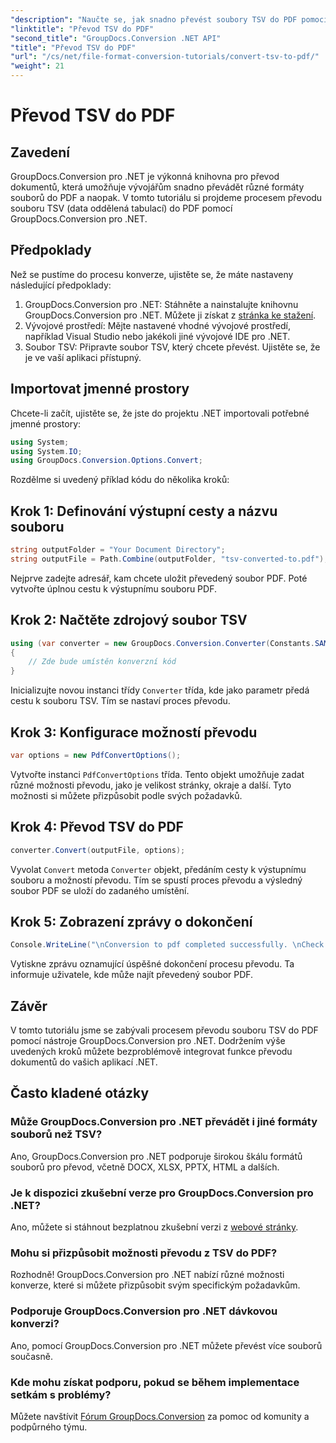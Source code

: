 ```yaml
---
"description": "Naučte se, jak snadno převést soubory TSV do PDF pomocí GroupDocs.Conversion pro .NET. Pro bezproblémovou integraci postupujte podle našeho podrobného návodu."
"linktitle": "Převod TSV do PDF"
"second_title": "GroupDocs.Conversion .NET API"
"title": "Převod TSV do PDF"
"url": "/cs/net/file-format-conversion-tutorials/convert-tsv-to-pdf/"
"weight": 21
---
```


# Převod TSV do PDF

## Zavedení
GroupDocs.Conversion pro .NET je výkonná knihovna pro převod dokumentů, která umožňuje vývojářům snadno převádět různé formáty souborů do PDF a naopak. V tomto tutoriálu si projdeme procesem převodu souboru TSV (data oddělená tabulací) do PDF pomocí GroupDocs.Conversion pro .NET.
## Předpoklady
Než se pustíme do procesu konverze, ujistěte se, že máte nastaveny následující předpoklady:
1. GroupDocs.Conversion pro .NET: Stáhněte a nainstalujte knihovnu GroupDocs.Conversion pro .NET. Můžete ji získat z [stránka ke stažení](https://releases.groupdocs.com/conversion/net/).
2. Vývojové prostředí: Mějte nastavené vhodné vývojové prostředí, například Visual Studio nebo jakékoli jiné vývojové IDE pro .NET.
3. Soubor TSV: Připravte soubor TSV, který chcete převést. Ujistěte se, že je ve vaší aplikaci přístupný.

## Importovat jmenné prostory
Chcete-li začít, ujistěte se, že jste do projektu .NET importovali potřebné jmenné prostory:
```csharp
using System;
using System.IO;
using GroupDocs.Conversion.Options.Convert;
```

Rozdělme si uvedený příklad kódu do několika kroků:
## Krok 1: Definování výstupní cesty a názvu souboru
```csharp
string outputFolder = "Your Document Directory";
string outputFile = Path.Combine(outputFolder, "tsv-converted-to.pdf");
```
Nejprve zadejte adresář, kam chcete uložit převedený soubor PDF. Poté vytvořte úplnou cestu k výstupnímu souboru PDF.
## Krok 2: Načtěte zdrojový soubor TSV
```csharp
using (var converter = new GroupDocs.Conversion.Converter(Constants.SAMPLE_TSV))
{
    // Zde bude umístěn konverzní kód
}
```
Inicializujte novou instanci třídy `Converter` třída, kde jako parametr předá cestu k souboru TSV. Tím se nastaví proces převodu.
## Krok 3: Konfigurace možností převodu
```csharp
var options = new PdfConvertOptions();
```
Vytvořte instanci `PdfConvertOptions` třída. Tento objekt umožňuje zadat různé možnosti převodu, jako je velikost stránky, okraje a další. Tyto možnosti si můžete přizpůsobit podle svých požadavků.
## Krok 4: Převod TSV do PDF
```csharp
converter.Convert(outputFile, options);
```
Vyvolat `Convert` metoda `Converter` objekt, předáním cesty k výstupnímu souboru a možností převodu. Tím se spustí proces převodu a výsledný soubor PDF se uloží do zadaného umístění.
## Krok 5: Zobrazení zprávy o dokončení
```csharp
Console.WriteLine("\nConversion to pdf completed successfully. \nCheck output in {0}", outputFolder);
```
Vytiskne zprávu oznamující úspěšné dokončení procesu převodu. Ta informuje uživatele, kde může najít převedený soubor PDF.

## Závěr
V tomto tutoriálu jsme se zabývali procesem převodu souboru TSV do PDF pomocí nástroje GroupDocs.Conversion pro .NET. Dodržením výše uvedených kroků můžete bezproblémově integrovat funkce převodu dokumentů do vašich aplikací .NET.
## Často kladené otázky
### Může GroupDocs.Conversion pro .NET převádět i jiné formáty souborů než TSV?
Ano, GroupDocs.Conversion pro .NET podporuje širokou škálu formátů souborů pro převod, včetně DOCX, XLSX, PPTX, HTML a dalších.
### Je k dispozici zkušební verze pro GroupDocs.Conversion pro .NET?
Ano, můžete si stáhnout bezplatnou zkušební verzi z [webové stránky](https://releases.groupdocs.com/).
### Mohu si přizpůsobit možnosti převodu z TSV do PDF?
Rozhodně! GroupDocs.Conversion pro .NET nabízí různé možnosti konverze, které si můžete přizpůsobit svým specifickým požadavkům.
### Podporuje GroupDocs.Conversion pro .NET dávkovou konverzi?
Ano, pomocí GroupDocs.Conversion pro .NET můžete převést více souborů současně.
### Kde mohu získat podporu, pokud se během implementace setkám s problémy?
Můžete navštívit [Fórum GroupDocs.Conversion](https://forum.groupdocs.com/c/conversion/11) za pomoc od komunity a podpůrného týmu.